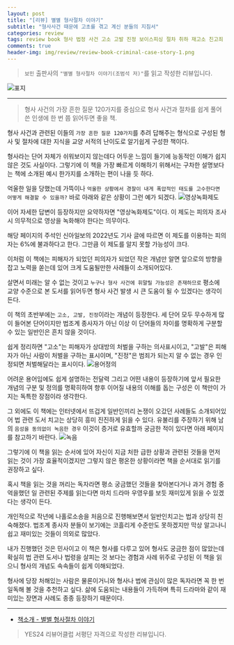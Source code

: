 ```yaml
---  
layout: post  
title: "[리뷰] 별별 형사절차 이야기"  
subtitle: "형사사건 때문에 고초를 겪고 계신 분들의 지침서"  
categories: review  
tags: review book 형사 법정 사건 고소 고발 진정 보이스피싱 절차 취하 재고소 친고죄 반의사불벌죄 소송 처벌 민사 선임 수사 재판    
comments: true  
header-img: img/review/review-book-criminal-case-story-1.png
---  
```

  
> `보민` 출판사의 `"별별 형사절차 이야기(조범석 저)"`를 읽고 작성한 리뷰입니다.  

![표지](https://telegeam.github.io/assets/img/review/review-book-criminal-case-story-1.png)  

---

> 형사 사건의 가장 흔한 질문 120가지를 중심으로 형사 사건과 절차를 쉽게 풀어쓴 인생에 한 번 쯤 읽어두면 좋을 책.

형사 사건과 관련된 이들의 `가장 흔한 질문 120가지`를 추려 답해주는 형식으로 구성된 형사 및 절차에 대한 지식을 교양 서적의 난이도로 알기쉽게 구성한 책이다. 

형사라는 단어 자체가 쉬워보이지 않는데다 어두운 느낌이 들기에 능동적인 이해가 쉽지 않은 것도 사실이다. 그렇기에 이 책을 가장 빠르게 이해하기 위해서는 구차한 설명보다는 책에 소개된 예시 한가지를 소개하는 편이 나을 듯 하다. 

억울한 일을 당했는데 가뜩이나 `억울한 상황에서 경찰이 내게 폭압적인 태도를 고수한다면 어떻게 해결할 수 있을까?` 바로 아래와 같은 상황이 그런 예가 되겠다.
![영상녹화제도](https://telegeam.github.io/assets/img/review/review-book-criminal-case-story-2.png)  

이어 자세한 답변이 등장하지만 요약하자면 "영상녹화제도"이다. 이 제도는 피의자 조사 시 의무적으로 영상을 녹화해야 한다는 의무이다. 

해당 페이지의 주석인 신아일보의 2022년도 기사 글에 따르면 이 제도를 이용하는 피의자는 6%에 불과하다고 한다. 그만큼 이 제도를 알지 못할 가능성이 크다.

이처럼 이 책에는 피해자가 되었던 피의자가 되었던 작은 개념만 알면 앞으로의 방향을 잡고 노력을 쏟는데 있어 크게 도움될만한 사례들이 소개되어있다. 

살면서 미래는 알 수 없는 것이고 `누구나 형사 사건에 휘말릴 가능성은 존재하므로` 평소에 교양 수준으로 본 도서를 읽어두면 형사 사건 발생 시 큰 도움이 될 수 있겠다는 생각이 든다.

이 책의 초반부에는 `고소, 고발, 진정`이라는 개념이 등장한다. 세 단어 모두 무수하게 많이 들어본 단어이지만 법조계 종사자가 아닌 이상 이 단어들의 차이를 명확하게 구분할 수 있는 일반인은 흔치 않을 것이다. 

쉽게 정리하면 "고소"는 피해자가 상대방의 처벌을 구하는 의사표시이고, "고발"은 피해자가 아닌 사람이 처벌을 구하는 표시이며, "진정"은 범죄가 되는지 알 수 없는 경우 인정되면 처벌해달라는 표시이다.
![용어정의](https://telegeam.github.io/assets/img/review/review-book-criminal-case-story-3.png)  

어려운 용어임에도 쉽게 설명하는 전달력 그리고 어떤 내용이 등장하기에 앞서 필요한 개념의 구분 및 정의를 명확히하여 향후 이어질 내용의 이해를 돕는 구성은 이 책만이 가지는 독특한 장점이라 생각한다.

그 외에도 이 책에는 인터넷에서 뜨겁게 일반인끼리 논쟁이 오갔던 사례들도 소개되어있어 법 관련 도서 치고는 상당히 흥미 진진하게 읽을 수 있다. 유불리를 주장하기 위해 남의 `음성을 동의없이 녹음한 경우` 이것이 증거로 유효할까 궁금한 적이 있다면 아래 페이지를 참고하기 바란다. 
![녹음](https://telegeam.github.io/assets/img/review/review-book-criminal-case-story-4.png)  

그렇기에 이 책을 읽는 순서에 있어 자신이 지금 처한 급한 상황과 관련된 것들을 먼저 읽는 것이 가장 효율적이겠지만 그렇지 않은 평온한 상황이라면 책을 순서대로 읽기를 권장하고 싶다. 

혹시 책을 읽는 것을 꺼리는 독자라면 평소 궁금했던 것들을 찾아본다거나 과거 경험 중 억을했던 일 관련된 주제를 읽는다면 마치 드라마 우영우를 보듯 재미있게 읽을 수 있겠다는 생각이 든다. 

개인적으로 작년에 나홀로소송을 처음으로 진행해보면서 일반인치고는 법과 상당히 친숙해졌다. 법조계 종사자 분들이 보기에는 코흘리게 수준만도 못하겠지만 막상 알고나니 쉽고 재미있는 것들이 의외로 많았다.

내가 진행했던 것은 민사이고 이 책은 형사를 다루고 있어 형사도 궁금한 점이 많았는데 확실히 법 관련 도서나 법령을 살피는 것 보다는 경험과 사례 위주로 구성된 이 책을 읽으니 형사의 개념도 속속들이 쉽게 이해되었다. 

형사에 당장 처해있는 사람은 물론이거니와 형사나 법에 관심이 많은 독자라면 꼭 한 번 일독해 볼 것을 추천하고 싶다. 삶에 도움되는 내용들이 가득하며 특히 드라마와 같이 재미있는 장면과 사례도 종종 등장하기 때문이다. 

---

* [책소개 - 별별 형사절차 이야기](http://www.yes24.com/Product/Goods/117122474)

> YES24 리뷰어클럽 서평단 자격으로 작성한 리뷰입니다.